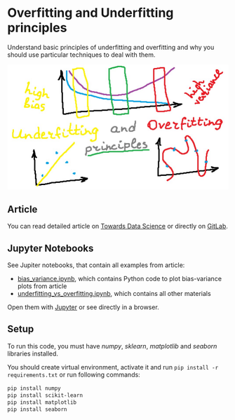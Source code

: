 # Overfitting and Underfitting principles

Understand basic principles of underfitting and overfitting and why you should use particular techniques to deal with them.

![preview.jpg](./img/preview.jpg)

## Article

You can read detailed article on [Towards Data Science](https://towardsdatascience.com/overfitting-and-underfitting-principles-ea8964d9c45c) or directly on [GitLab](https://gitlab.com/Winston-90/underfitting_vs_overfitting/-/blob/main/principles.md).

## Jupyter Notebooks

See Jupiter notebooks, that contain all examples from article:
- [bias_variance.ipynb](https://gitlab.com/Winston-90/underfitting_vs_overfitting/-/blob/main/bias_variance.ipynb), which contains Python code to plot bias-variance plots from article
- [underfitting_vs_overfitting.ipynb](https://gitlab.com/Winston-90/underfitting_vs_overfitting/-/blob/main/underfitting_vs_overfitting.ipynb), which contains all other materials

Open them with [Jupyter](https://jupyter.org/) or see directly in a browser.

## Setup

To run this code, you must have *numpy*, *sklearn*, *matplotlib* and *seaborn* libraries installed.

You should create virtual environment, activate it and run `pip install -r requirements.txt` or run following commands:

```
pip install numpy
pip install scikit-learn
pip install matplotlib
pip install seaborn
```
